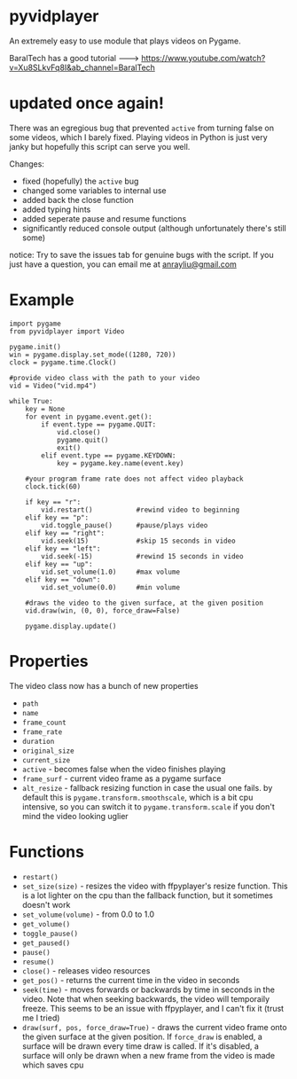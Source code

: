 # pyvidplayer
An extremely easy to use module that plays videos on Pygame. 

BaralTech has a good tutorial ---> https://www.youtube.com/watch?v=Xu8SLkvFq8I&ab_channel=BaralTech

# updated once again!
There was an egregious bug that prevented ```active``` from turning false on some videos, which I barely fixed.
Playing videos in Python is just very janky but hopefully this script can serve you well.

Changes:
- fixed (hopefully) the ```active``` bug
- changed some variables to internal use
- added back the close function
- added typing hints
- added seperate pause and resume functions
- significantly reduced console output (although unfortunately there's still some)

notice: Try to save the issues tab for genuine bugs with the script. If you just have a question, you can email me at anrayliu@gmail.com

# **Example**
```
import pygame
from pyvidplayer import Video

pygame.init()
win = pygame.display.set_mode((1280, 720))
clock = pygame.time.Clock()

#provide video class with the path to your video
vid = Video("vid.mp4")

while True:
    key = None
    for event in pygame.event.get():
        if event.type == pygame.QUIT:
            vid.close()
            pygame.quit()
            exit()
        elif event.type == pygame.KEYDOWN:
            key = pygame.key.name(event.key)
    
    #your program frame rate does not affect video playback
    clock.tick(60)
    
    if key == "r":
        vid.restart()           #rewind video to beginning
    elif key == "p":
        vid.toggle_pause()      #pause/plays video
    elif key == "right":
        vid.seek(15)            #skip 15 seconds in video
    elif key == "left":
        vid.seek(-15)           #rewind 15 seconds in video
    elif key == "up":
        vid.set_volume(1.0)     #max volume
    elif key == "down":
        vid.set_volume(0.0)     #min volume
        
    #draws the video to the given surface, at the given position
    vid.draw(win, (0, 0), force_draw=False)
    
    pygame.display.update()
```

# Properties
The video class now has a bunch of new properties
- ```path```
- ```name```
- ```frame_count```
- ```frame_rate```
- ```duration```
- ```original_size```
- ```current_size```
- ```active``` - becomes false when the video finishes playing
- ```frame_surf``` - current video frame as a pygame surface 
- ```alt_resize``` - fallback resizing function in case the usual one fails. by default this is
                     ```pygame.transform.smoothscale```, which is a bit cpu intensive, so you can switch it
                     to ```pygame.transform.scale``` if you don't mind the video looking uglier
                     
# Functions
- ```restart()```
- ```set_size(size)``` - resizes the video with ffpyplayer's resize function. This is a lot 
                         lighter on the cpu than the fallback function, but it sometimes doesn't work
- ```set_volume(volume)``` - from 0.0 to 1.0
- ```get_volume()```
- ```toggle_pause()```
- ```get_paused()```
- ```pause()```
- ```resume()```
- ```close()``` - releases video resources
- ```get_pos()```          - returns the current time in the video in seconds
- ```seek(time)``` - moves forwards or backwards by time in seconds in the video.
                   Note that when seeking backwards, the video will temporaily freeze. This seems to 
                   be an issue with ffpyplayer, and I can't fix it (trust me I tried)
- ```draw(surf, pos, force_draw=True)``` - draws the current video frame onto the given surface at the given position. If
                                          ```force_draw``` is enabled, a surface will be drawn every time draw is called. If it's
                                          disabled, a surface will only be drawn when a new frame from the video is made which saves cpu
